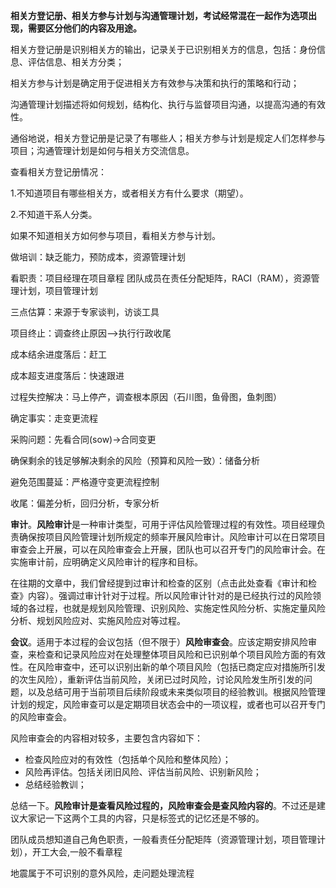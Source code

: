 **相关方登记册、相关方参与计划与沟通管理计划，考试经常混在一起作为选项出现，需要区分他们的内容及用途。**

相关方登记册是识别相关方的输出，记录关于已识别相关方的信息，包括：身份信息、评估信息、相关方分类；

相关方参与计划是确定用于促进相关方有效参与决策和执行的策略和行动；

沟通管理计划描述将如何规划，结构化、执行与监督项目沟通，以提高沟通的有效性。

通俗地说，相关方登记册是记录了有哪些人；相关方参与计划是规定人们怎样参与项目；沟通管理计划是如何与相关方交流信息。

查看相关方登记册情况：

1.不知道项目有哪些相关方，或者相关方有什么要求（期望）。

2.不知道干系人分类。

如果不知道相关方如何参与项目，看相关方参与计划。

做培训：缺乏能力，预防成本，资源管理计划

看职责：项目经理在项目章程  团队成员在责任分配矩阵，RACI（RAM），资源管理计划，项目管理计划

三点估算：来源于专家谈判，访谈工具

项目终止：调查终止原因-->执行行政收尾

成本结余进度落后：赶工

成本超支进度落后：快速跟进

过程失控解决：马上停产，调查根本原因（石川图，鱼骨图，鱼刺图）

确定事实：走变更流程

采购问题：先看合同(sow)->合同变更

确保剩余的钱足够解决剩余的风险（预算和风险一致）：储备分析

避免范围蔓延：严格遵守变更流程控制

收尾：偏差分析，回归分析，专家分析

**审计**。**风险审计**是一种审计类型，可用于评估风险管理过程的有效性。项目经理负责确保按项目风险管理计划所规定的频率开展风险审计。风险审计可以在日常项目审查会上开展，可以在风险审查会上开展，团队也可以召开专门的风险审计会。在实施审计前，应明确定义风险审计的程序和目标。

在往期的文章中，我们曾经提到过审计和检查的区别（点击此处查看《审计和检查》内容）。强调过审计针对于过程。所以风险审计针对的是已经执行过的风险领域的各过程，也就是规划风险管理、识别风险、实施定性风险分析、实施定量风险分析、规划风险应对、实施风险应对等过程。

**会议**。适用于本过程的会议包括（但不限于）**风险审查会**。应该定期安排风险审查，来检查和记录风险应对在处理整体项目风险和已识别单个项目风险方面的有效性。在风险审查中，还可以识别出新的单个项目风险（包括已商定应对措施所引发的次生风险），重新评估当前风险，关闭已过时风险，讨论风险发生所引发的问题，以及总结可用于当前项目后续阶段或未来类似项目的经验教训。根据风险管理计划的规定，风险审查可以是定期项目状态会中的一项议程，或者也可以召开专门的风险审查会。

风险审查会的内容相对较多，主要包含内容如下：

- 检查风险应对的有效性（包括单个风险和整体风险）；
- 风险再评估。包括关闭旧风险、评估当前风险、识别新风险；
- 总结经验教训；

总结一下。**风险审计是查看风险过程的，风险审查会是查风险内容的**。不过还是建议大家记一下这两个工具的内容，只是标签式的记忆还是不够的。

团队成员想知道自己角色职责，一般看责任分配矩阵（资源管理计划，项目管理计划），开工大会,一般不看章程

地震属于不可识别的意外风险，走问题处理流程

